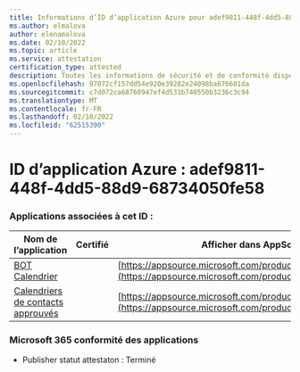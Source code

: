 ```yaml
---
title: Informations d’ID d’application Azure pour adef9811-448f-4dd5-88d9-68734050fe58
ms.author: elmalova
author: elenamalova
ms.date: 02/10/2022
ms.topic: article
ms.service: attestation
certification_type: attested
description: Toutes les informations de sécurité et de conformité disponibles pour adef9811-448f-4dd5-88d9-68734050fe58.
ms.openlocfilehash: 97072cf157dd54e920e39282e24098ba676601da
ms.sourcegitcommit: c7d072ca68760947ef4d531b740550b3236c3c94
ms.translationtype: MT
ms.contentlocale: fr-FR
ms.lasthandoff: 02/10/2022
ms.locfileid: "62515390"
---
```

# <a name="azure-app-id-adef9811-448f-4dd5-88d9-68734050fe58"></a>ID d’application Azure : adef9811-448f-4dd5-88d9-68734050fe58


### <a name="apps-associated-with-this-id"></a>Applications associées à cet ID :
| **Nom de l’application** | **Certifié** | **Afficher dans AppSource** |
|--------------|---------------|-----------------------|
| [BOT Calendrier](https://docs.microsoft.com/microsoft-365-app-certification/forward/WA104381271) |  | [https://appsource.microsoft.com/product/office/WA104381271](https://appsource.microsoft.com/product/office/WA104381271) |
| [Calendriers de contacts approuvés](https://docs.microsoft.com/microsoft-365-app-certification/forward/WA104380294) |  | [https://appsource.microsoft.com/product/office/WA104380294](https://appsource.microsoft.com/product/office/WA104380294) |

### <a name="microsoft-365-app-compliance-status"></a>Microsoft 365 conformité des applications
- Publisher statut attestaton : Terminé
